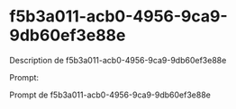 # f5b3a011-acb0-4956-9ca9-9db60ef3e88e

Description de f5b3a011-acb0-4956-9ca9-9db60ef3e88e

Prompt:

Prompt de f5b3a011-acb0-4956-9ca9-9db60ef3e88e